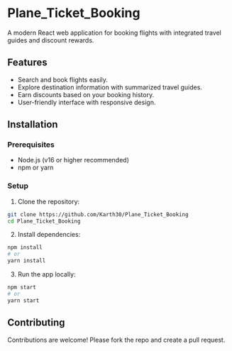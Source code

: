# Plane_Ticket_Booking

A modern React web application for booking flights with integrated travel guides and discount rewards.

## Features

- Search and book flights easily.
- Explore destination information with summarized travel guides.
- Earn discounts based on your booking history.
- User-friendly interface with responsive design.

## Installation

### Prerequisites

- Node.js (v16 or higher recommended)
- npm or yarn

### Setup

1. Clone the repository:

```bash
git clone https://github.com/Karth30/Plane_Ticket_Booking
cd Plane_Ticket_Booking
```
2. Install dependencies:
 
```bash
npm install
# or
yarn install
```
3. Run the app locally:
   
```bash
npm start
# or
yarn start
```

## Contributing
Contributions are welcome! Please fork the repo and create a pull request.
